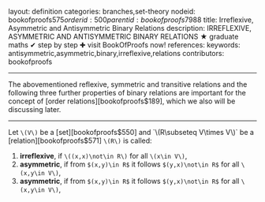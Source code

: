 layout: definition
categories: branches,set-theory
nodeid: bookofproofs$575
orderid: 500
parentid: bookofproofs$7988
title: Irreflexive, Asymmetric and Antisymmetric Binary Relations
description: IRREFLEXIVE, ASYMMETRIC AND ANTISYMMETRIC BINARY RELATIONS &#9733; graduate maths &#10004; step by step &#10010; visit BookOfProofs now!
references: 
keywords: antisymmetric,asymmetric,binary,irreflexive,relations
contributors: bookofproofs

---
The abovementioned reflexive, symmetric and transitive relations and the following three further properties of binary relations are important for the concept of [order relations][bookofproofs$189], which we also will be discussing later.

---

Let `\(V\)` be a [set][bookofproofs$550] and `\(R\subseteq V\times V\)` be a [relation][bookofproofs$571] `\(R\)` is called:

1. **irreflexive**, if `\((x,x)\not\in R\)` for all `\(x\in V\)`,
1. **asymmetric**, if from `$(x,y)\in R$` it follows `$(y,x)\not\in R$` for all `\(x,y\in V\)`,
1. **asymmetric**, if from `$(x,y)\in R$` it follows `$(y,x)\not\in R$` for all `\(x,y\in V\)`,
